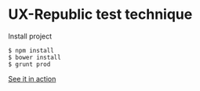 UX-Republic test technique
================


Install project
```
$ npm install
$ bower install
$ grunt prod
```

[See it in action](http://simon-bernard.fr/uxrepublic/)